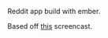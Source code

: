 Reddit app build with ember.

Based off [this](https://www.youtube.com/watch?v=7twifrxOTQY&index=1&list=PLd9CtE8aHdtR3Hi9Lh-Y1NBSm9UsMBtw4) screencast. 
